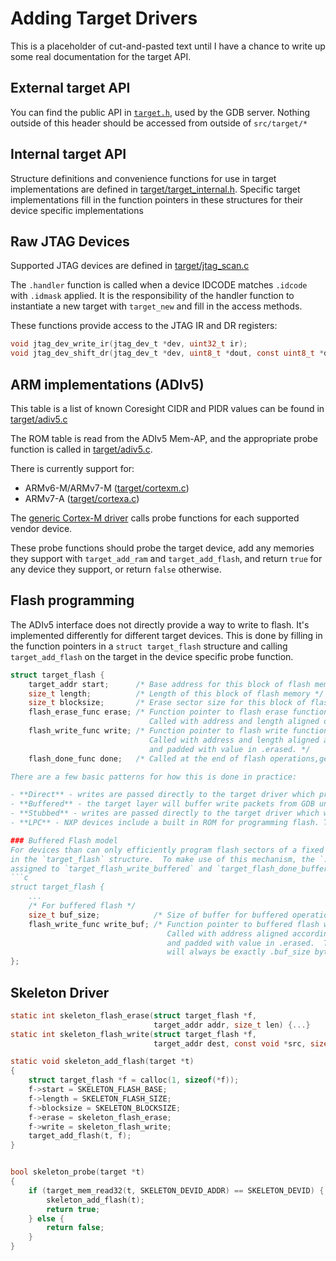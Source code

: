 # Adding Target Drivers

This is a placeholder of cut-and-pasted text until I have a chance to write up some real documentation for the target API.

## External target API

You can find the public API in [`target.h`](https://github.com/blackmagic-debug/blackmagic/blob/master/src/include/target.h), used by the GDB server. Nothing outside of this header should be accessed from outside of `src/target/*`

## Internal target API

Structure definitions and convenience functions for use in target implementations are defined in [target/target_internal.h](https://github.com/blackmagic-debug/blackmagic/blob/master/src/target/target_internal.h). Specific target implementations fill in the function pointers in these structures for their device specific implementations

## Raw JTAG Devices

Supported JTAG devices are defined in [target/jtag_scan.c](https://github.com/blackmagic-debug/blackmagic/blob/master/src/target/jtag_scan.c#L35)

The `.handler` function is called when a device IDCODE matches `.idcode` with `.idmask` applied.
It is the responsibility of the handler function to instantiate a new target with `target_new` and fill in the access methods.

These functions provide access to the JTAG IR and DR registers:

```c
void jtag_dev_write_ir(jtag_dev_t *dev, uint32_t ir);
void jtag_dev_shift_dr(jtag_dev_t *dev, uint8_t *dout, const uint8_t *din, int ticks);
```

## ARM implementations (ADIv5)

This table is a list of known Coresight CIDR and PIDR values can be found in [target/adiv5.c](
https://github.com/blackmagic-debug/blackmagic/blob/master/src/target/adiv5.c#L156)

The ROM table is read from the ADIv5 Mem-AP, and the appropriate probe function is called in [target/adiv5.c](https://github.com/blackmagic-debug/blackmagic/blob/master/src/target/adiv5.c#L323).

There is currently support for:

- ARMv6-M/ARMv7-M ([target/cortexm.c](https://github.com/blackmagic-debug/blackmagic/blob/master/src/target/cortexm.c))
- ARMv7-A ([target/cortexa.c](https://github.com/blackmagic-debug/blackmagic/blob/master/src/target/cortexa.c))

The [generic Cortex-M driver](https://github.com/blackmagic-debug/blackmagic/blob/master/src/target/cortexm.c#L257) calls probe functions for each supported vendor device.

These probe functions should probe the target device, add any memories they support with `target_add_ram` and `target_add_flash`, and return `true` for any device they support, or return `false` otherwise.

## Flash programming

The ADIv5 interface does not directly provide a way to write to flash. It's implemented differently for different target devices.  This is done by filling in the function pointers in a `struct target_flash` structure and calling `target_add_flash` on the target in the device specific probe function.

```c
struct target_flash {
    target_addr start;      /* Base address for this block of flash memory */
    size_t length;          /* Length of this block of flash memory */
    size_t blocksize;       /* Erase sector size for this block of flash memory */
    flash_erase_func erase; /* Function pointer to flash erase function.
                               Called with address and length aligned on .blocksize */
    flash_write_func write; /* Function pointer to flash write function.
                               Called with address and length aligned according to .align,
                               and padded with value in .erased. */
    flash_done_func done;   /* Called at the end of flash operations,generic Cortex-M driver

There are a few basic patterns for how this is done in practice:

- **Direct** - writes are passed directly to the target driver which programs the flash directly using MMIO. (eg. [kinetis.c](https://github.com/blackmagic-debug/blackmagic/blob/master/src/target/kinetis.c))
- **Buffered** - the target layer will buffer write packets from GDB until and pass to the driver as writes of whole sectors. The driver will program the target flash directly using MMIO. This works well when whole sectors can be programmed with sequencial writes. (eg. [stm32l0.c](https://github.com/blackmagic-debug/blackmagic/blob/master/src/target/stm32l0.c))
- **Stubbed** - writes are passed directly to the target driver which writes a program stub and the data payload to the target. The stub is then executed to program the device. This works well when flash can't be programmed with sequential writes. (eg. [stm32f1.c](https://github.com/blackmagic-debug/blackmagic/blob/master/src/target/stm32f1.c))
- **LPC** - NXP devices include a built in ROM for programming flash. There is no published MMIO mechanism to program the flash on these devices. (eg. [lpc11xx.c](https://github.com/blackmagic-debug/blackmagic/blob/master/src/target/lpc11xx.c))

### Buffered Flash model
For devices than can only efficiently program flash sectors of a fixed size there is some additional support
in the `target_flash` structure.  To make use of this mechanism, the `.write` and `.done` pointers must be
assigned to `target_flash_write_buffered` and `target_flash_done_buffered` respectively.  The `.align` field should be left set to zero when using the buffered flash model.
```c
struct target_flash {
    ...
    /* For buffered flash */
    size_t buf_size;            /* Size of buffer for buffered operations */
    flash_write_func write_buf; /* Function pointer to buffered flash write function.
                                   Called with address aligned according to .buf_size,
                                   and padded with value in .erased.  The buffer
                                   will always be exactly .buf_size bytes */
};
```

## Skeleton Driver

```c
static int skeleton_flash_erase(struct target_flash *f,
                                target_addr addr, size_t len) {...}
static int skeleton_flash_write(struct target_flash *f,
                                target_addr dest, const void *src, size_t len) {...}

static void skeleton_add_flash(target *t)
{
    struct target_flash *f = calloc(1, sizeof(*f));
    f->start = SKELETON_FLASH_BASE;
    f->length = SKELETON_FLASH_SIZE;
    f->blocksize = SKELETON_BLOCKSIZE;
    f->erase = skeleton_flash_erase;
    f->write = skeleton_flash_write;
    target_add_flash(t, f);
}


bool skeleton_probe(target *t)
{
    if (target_mem_read32(t, SKELETON_DEVID_ADDR) == SKELETON_DEVID) {
        skeleton_add_flash(t);
        return true;
    } else {
        return false;
    }
}
```
